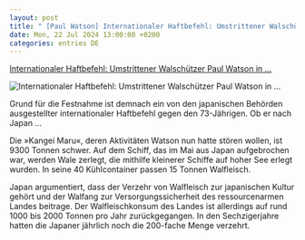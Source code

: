 ```yaml
---
layout: post
title: " [Paul Watson] Internationaler Haftbefehl: Umstrittener Walschützer Paul Watson in ..."
date: Mon, 22 Jul 2024 13:00:00 +0200
categories: entries DE
---
```

[Internationaler Haftbefehl: Umstrittener Walschützer Paul Watson in ...](https://www.spiegel.de/wissenschaft/mensch/paul-watson-umstrittener-walschuetzer-in-groenland-festgenommen-a-0448a9e8-7b9f-4751-8a42-2f0b475f29eb)

![Internationaler Haftbefehl: Umstrittener Walschützer Paul Watson in ...](https://cdn.prod.www.spiegel.de/images/0c42a0ab-4ff7-42f3-8cf0-0f259f1b2694_w1200_r1.778_fpx46_fpy48.95.jpg)

Grund für die Festnahme ist demnach ein von den japanischen Behörden ausgestellter internationaler Haftbefehl gegen den 73-Jährigen. Ob er nach Japan ...

Die »Kangei Maru«, deren Aktivitäten Watson nun hatte stören wollen, ist 9300 Tonnen schwer. Auf dem Schiff, das im Mai aus Japan aufgebrochen war, werden Wale zerlegt, die mithilfe kleinerer Schiffe auf hoher See erlegt wurden. In seine 40 Kühlcontainer passen 15 Tonnen Walfleisch.

Japan argumentiert, dass der Verzehr von Walfleisch zur japanischen Kultur gehört und der Walfang zur Versorgungssicherheit des ressourcenarmen Landes beitrage. Der Walfleischkonsum des Landes ist allerdings auf rund 1000 bis 2000 Tonnen pro Jahr zurückgegangen. In den Sechzigerjahre hatten die Japaner jährlich noch die 200-fache Menge verzehrt.

